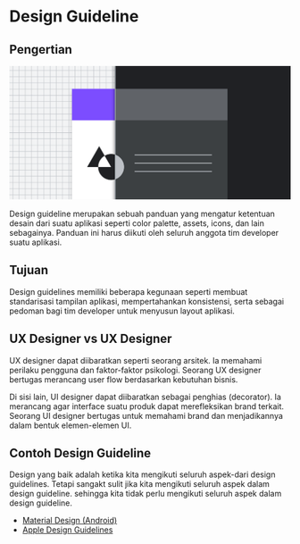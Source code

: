 # Design Guideline

## Pengertian

![Guidelines](../../.gitbook/assets/guidelines.png)

Design guideline merupakan sebuah panduan yang mengatur ketentuan desain dari suatu aplikasi seperti color palette, assets, icons, dan lain sebagainya. Panduan ini harus diikuti oleh seluruh anggota tim developer suatu aplikasi.

## Tujuan

Design guidelines memiliki beberapa kegunaan seperti membuat standarisasi tampilan aplikasi, mempertahankan konsistensi, serta sebagai pedoman bagi tim developer untuk menyusun layout aplikasi.

## UX Designer vs UX Designer

UX designer dapat diibaratkan seperti seorang arsitek. Ia memahami perilaku pengguna dan faktor-faktor psikologi. Seorang UX designer bertugas merancang user flow berdasarkan kebutuhan bisnis.

Di sisi lain, UI designer dapat diibaratkan sebagai penghias (decorator). Ia merancang agar interface suatu produk dapat merefleksikan brand terkait. Seorang UI designer bertugas untuk memahami brand dan menjadikannya dalam bentuk elemen-elemen UI.

## Contoh Design Guideline

Design yang baik adalah ketika kita mengikuti seluruh aspek-dari design guidelines. Tetapi sangakt sulit jika kita mengikuti seluruh aspek dalam design guideline. sehingga kita tidak perlu mengikuti seluruh aspek dalam design guideline.

* [Material Design (Android)](https://material.io)
* [Apple Design Guidelines](https://developer.apple.com/design/human-interface-guidelines/)
